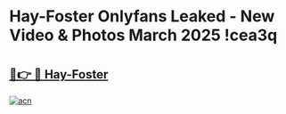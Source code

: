 # Hay-Foster Onlyfans Leaked - New Video & Photos March 2025 !cea3q

# <h2><a href="https://9hz6b0.iuczelnia.edu.pl?title=Hay-Foster&ref=cea3q">🔗👉 🔴 Hay-Foster</a></h2>

[![acn](https://github.com/user-attachments/assets/0f9c940e-d8b0-45ae-aac7-cd30a18b3e1c)](https://9hz6b0.iuczelnia.edu.pl?title=Hay-Foster&ref=cea3q)

